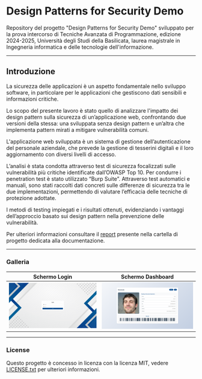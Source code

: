 # Design Patterns for Security Demo

Repository del progetto "Design Patterns for Security Demo" sviluppato per la prova intercorso di Tecniche Avanzata di Programmazione, edizione 2024-2025, Università degli Studi della Basilicata, laurea magistrale in Ingegneria informatica e delle tecnologie dell'informazione.

---

## Introduzione

La sicurezza delle applicazioni è un aspetto fondamentale nello sviluppo software, in particolare per le applicazioni che gestiscono dati sensibili e informazioni critiche. 

Lo scopo del presente lavoro è stato quello di analizzare l'impatto dei design pattern sulla sicurezza di un’applicazione web, confrontando due versioni della stessa: una sviluppata senza design pattern e un’altra che implementa pattern mirati a mitigare vulnerabilità comuni.

L'applicazione web sviluppata è un sistema di gestione dell’autenticazione del personale aziendale, che prevede la gestione di tesserini digitali e il loro aggiornamento con diversi livelli di accesso.

L’analisi è stata condotta attraverso test di sicurezza focalizzati sulle vulnerabilità più critiche identificate dall’OWASP Top 10. Per condurre i penetration test è stato utilizzato “Burp Suite”. Attraverso test automatici e manuali, sono stati raccolti dati concreti sulle differenze di sicurezza tra le due implementazioni, permettendo di valutare l’efficacia delle tecniche di protezione adottate.

I metodi di testing impiegati e i risultati ottenuti, evidenziando i vantaggi dell’approccio basato sui design pattern nella prevenzione delle vulnerabilità.

Per ulteriori informazioni consultare il [report](./doc/Relazione%20Progetto%20TAV.pdf) presente nella cartella di progetto dedicata alla documentazione.

---

### **Galleria**

Schermo Login              |  Schermo Dashboard
:-------------------------:|:-------------------------:
![](./doc/screenshots/screenshot_schermo_login.png)  |  ![](./doc/screenshots/screenshot_schermo_dashboard.png)

---

### **License**

Questo progetto è concesso in licenza con la licenza MIT, vedere [LICENSE.txt](./LICENSE.txt) per ulteriori informazioni.